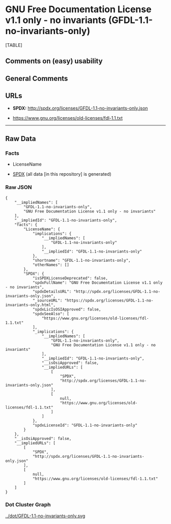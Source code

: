 GNU Free Documentation License v1.1 only - no invariants (GFDL-1.1-no-invariants-only)
======================================================================================

[TABLE]

Comments on (easy) usability
----------------------------

General Comments
----------------

URLs
----

-   **SPDX:** http://spdx.org/licenses/GFDL-1.1-no-invariants-only.json

-   https://www.gnu.org/licenses/old-licenses/fdl-1.1.txt

------------------------------------------------------------------------

Raw Data
--------

### Facts

-   LicenseName

-   [SPDX](https://spdx.org/licenses/GFDL-1.1-no-invariants-only.html "SPDX")
    (all data \[in this repository\] is generated)

### Raw JSON

    {
        "__impliedNames": [
            "GFDL-1.1-no-invariants-only",
            "GNU Free Documentation License v1.1 only - no invariants"
        ],
        "__impliedId": "GFDL-1.1-no-invariants-only",
        "facts": {
            "LicenseName": {
                "implications": {
                    "__impliedNames": [
                        "GFDL-1.1-no-invariants-only"
                    ],
                    "__impliedId": "GFDL-1.1-no-invariants-only"
                },
                "shortname": "GFDL-1.1-no-invariants-only",
                "otherNames": []
            },
            "SPDX": {
                "isSPDXLicenseDeprecated": false,
                "spdxFullName": "GNU Free Documentation License v1.1 only - no invariants",
                "spdxDetailsURL": "http://spdx.org/licenses/GFDL-1.1-no-invariants-only.json",
                "_sourceURL": "https://spdx.org/licenses/GFDL-1.1-no-invariants-only.html",
                "spdxLicIsOSIApproved": false,
                "spdxSeeAlso": [
                    "https://www.gnu.org/licenses/old-licenses/fdl-1.1.txt"
                ],
                "_implications": {
                    "__impliedNames": [
                        "GFDL-1.1-no-invariants-only",
                        "GNU Free Documentation License v1.1 only - no invariants"
                    ],
                    "__impliedId": "GFDL-1.1-no-invariants-only",
                    "__isOsiApproved": false,
                    "__impliedURLs": [
                        [
                            "SPDX",
                            "http://spdx.org/licenses/GFDL-1.1-no-invariants-only.json"
                        ],
                        [
                            null,
                            "https://www.gnu.org/licenses/old-licenses/fdl-1.1.txt"
                        ]
                    ]
                },
                "spdxLicenseId": "GFDL-1.1-no-invariants-only"
            }
        },
        "__isOsiApproved": false,
        "__impliedURLs": [
            [
                "SPDX",
                "http://spdx.org/licenses/GFDL-1.1-no-invariants-only.json"
            ],
            [
                null,
                "https://www.gnu.org/licenses/old-licenses/fdl-1.1.txt"
            ]
        ]
    }

### Dot Cluster Graph

[../dot/GFDL-1.1-no-invariants-only.svg](../dot/GFDL-1.1-no-invariants-only.svg "../dot/GFDL-1.1-no-invariants-only.svg")